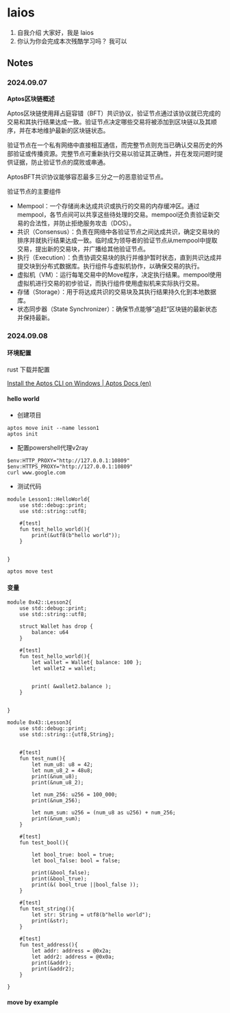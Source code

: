 # laios
1. 自我介绍
大家好，我是 laios
2. 你认为你会完成本次残酷学习吗？
 我可以
## Notes

<!-- Content_START -->

### 2024.09.07

**Aptos区块链概述**

Aptos区块链使用拜占庭容错（BFT）共识协议，验证节点通过该协议就已完成的交易和其执行结果达成一致。验证节点决定哪些交易将被添加到区块链以及其顺序，并在本地维护最新的区块链状态。

验证节点在一个私有网络中直接相互通信，而完整节点则充当已确认交易历史的外部验证或传播资源。完整节点可重新执行交易以验证其正确性，并在发现问题时提供证据，防止验证节点的腐败或串通。

AptosBFT共识协议能够容忍最多三分之一的恶意验证节点。

验证节点的主要组件

- Mempool：一个存储尚未达成共识或执行的交易的内存缓冲区。通过mempool，各节点间可以共享这些待处理的交易。mempool还负责验证新交易的合法性，并防止拒绝服务攻击（DOS）。
- 共识（Consensus）：负责在网络中各验证节点之间达成共识，确定交易块的排序并就执行结果达成一致。临时成为领导者的验证节点从mempool中提取交易，提出新的交易块，并广播给其他验证节点。
- 执行（Execution）：负责协调交易块的执行并维护暂时状态，直到共识达成并提交块到分布式数据库。执行组件与虚拟机协作，以确保交易的执行。
- 虚拟机（VM）：运行每笔交易中的Move程序，决定执行结果。mempool使用虚拟机进行交易的初步验证，而执行组件使用虚拟机来实际执行交易。
- 存储（Storage）：用于将达成共识的交易块及其执行结果持久化到本地数据库。
- 状态同步器（State Synchronizer）：确保节点能够“追赶”区块链的最新状态并保持最新。

<!-- Content_END -->



### 2024.09.08 

#### 环境配置

rust 下载并配置

[Install the Aptos CLI on Windows | Aptos Docs (en)](https://aptos.dev/en/build/cli/install-cli/install-cli-windows)



#### hello world

- 创建项目

```
aptos move init --name lesson1
aptos init 
```

- 配置powershell代理v2ray

```
$env:HTTP_PROXY="http://127.0.0.1:10809"
$env:HTTPS_PROXY="http://127.0.0.1:10809"
curl www.google.com
```

- 测试代码

```move
module Lesson1::HelloWorld{
    use std::debug::print;
    use std::string::utf8;

    #[test]
    fun test_hello_world(){
        print(&utf8(b"hello world"));
    }

    
}

aptos move test
```



#### 变量



```move
module 0x42::Lesson2{
    use std::debug::print;
    use std::string::utf8;

    struct Wallet has drop {
        balance: u64
    }

    #[test]
    fun test_hello_world(){
        let wallet = Wallet{ balance: 100 };
        let wallet2 = wallet;

        
        print( &wallet2.balance );
    }

    
}

module 0x43::Lesson3{
    use std::debug::print;
    use std::string::{utf8,String};


    #[test]
    fun test_num(){
        let num_u8: u8 = 42;
        let num_u8_2 = 48u8;
        print(&num_u8);
        print(&num_u8_2);

        let num_256: u256 = 100_000;
        print(&num_256);

        let num_sum: u256 = (num_u8 as u256) + num_256;
        print(&num_sum);
    }

    #[test]
    fun test_bool(){

        let bool_true: bool = true;
        let bool_false: bool = false;

        print(&bool_false);
        print(&bool_true);
        print(&( bool_true ||bool_false ));
    }

    #[test]
    fun test_string(){
        let str: String = utf8(b"hello world");
        print(&str);
    }

    #[test]
    fun test_address(){
        let addr: address = @0x2a;
        let addr2: address = @0x0a;
        print(&addr);
        print(&addr2);
    }
    
}
```











#### move by example







​	
